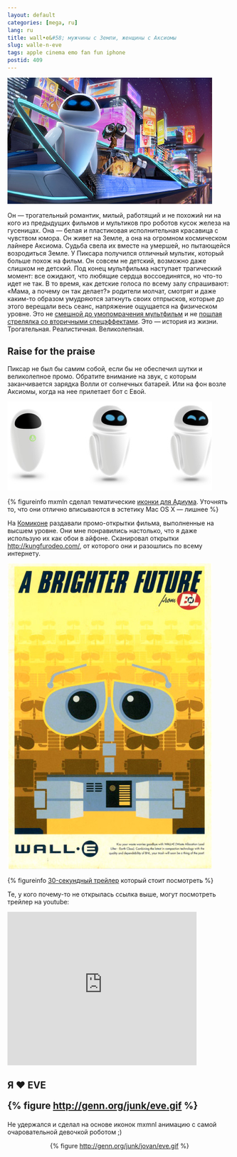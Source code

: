 ```yaml
---
layout: default
categories: [mega, ru]
lang: ru
title: wall•e&#58; мужчины с Земли, женщины с Аксиомы
slug: walle-n-eve
tags: apple cinema emo fan fun iphone 
postid: 409
---
```

<img src='/o_O/walle-n-eve/main.jpg' alt='Wall•e and Eve'  width="460" height="283"/>

Он — трогательный романтик, милый, работящий и не похожий ни на кого из предыдущих фильмов и мультиков про роботов кусок железа на гусеницах. Она — белая и пластиковая исполнительная красавица с чувством юмора. Он живет на Земле, а она на огромном космическом лайнере Аксиома. Судьба свела их вместе на умершей, но пытающейся возродиться Земле. У Пиксара получился отличный мультик, который больше похож на фильм. Он совсем не детский, возможно даже слишком не детский. Под конец мультфильма наступает трагический момент: все ожидают, что любящие сердца воссоединятся, но что-то идет не так. В то время, как детские голоса по всему залу спрашивают: «Мама, а почему он так делает?» родители молчат, смотрят и даже каким-то образом умудряются заткнуть своих отпрысков, которые до этого верещали весь сеанс, напряжение ощущается на физическом уровне. Это не <a href="/mega/ru/panda-kung-fu/">смешной до умопомрачения мультфильм</a> и не <a href="/mega/back-mom-bat-off/">пошлая стрелялка со вторичными спецэффектами</a>. Это — история из жизни. Трогательная. Реалистичная. Великолепная.
<!--more-->


## Raise for the praise

Пиксар не был бы самим собой, если бы не обеспечил шутки и великолепное промо. Обратите внимание на звук, с которым заканчивается зарядка Волли от солнечных батарей. Или на фон возле Аксиомы, когда на нее прилетает бот с Евой.

<img src='/o_O/walle-n-eve/eve.jpg' alt='Eve'  width="460" height="199"/>


{% figureinfo mxmln сделал тематические <a href="http://mxmln.blogspot.com/2008/04/wall-e-eve-adium-icon.html">иконки для Адиума</a>. Уточнять то, что они отлично вписываются в эстетику Mac OS X — лишнее %}



На <a href="http://comicon.com/">Комиконе</a> раздавали промо-открытки фильма, выполненные на высшем уровне. Они мне понравились настолько, что я даже использую их как обои в айфоне. Cканировал открытки <a href="kungfurodeo">http://kungfurodeo.com/</a>, от которого они и разошлись по всему интернету.

<img src='/o_O/walle-n-eve/wall_e_postcard_1b.jpg' alt='wall•e postcard'  width="460" height="685"/>


{% figureinfo <a href="http://gallery.mac.com/wiihelp#100163">30-секундный трейлер</a> который стоит посмотреть %}



Те, у кого почему-то не открылась ссылка выше, могут посмотреть трейлер на youtube:

<object width="425" height="344"><param name="movie" value="http://www.youtube.com/v/ucHEMo1_zwA&hl=en&fs=1"></param><param name="allowFullScreen" value="true"></param><embed src="http://www.youtube.com/v/ucHEMo1_zwA&hl=en&fs=1" type="application/x-shockwave-flash" allowfullscreen="true" width="425" height="344"></embed></object>

<h2>Я ❤ EVE 

{% figure http://genn.org/junk/eve.gif %}

</h2>
Не удержался и сделал на основе иконок mxmnl анимацию с самой очаровательной девочкой роботом ;)

<center>

{% figure http://genn.org/junk/jovan/eve.gif %}

</center>
